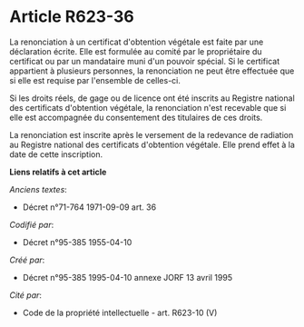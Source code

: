 # Article R623-36

La renonciation à un certificat d'obtention végétale est faite par une déclaration écrite. Elle est formulée au comité par le
propriétaire du certificat ou par un mandataire muni d'un pouvoir spécial. Si le certificat appartient à plusieurs personnes,
la renonciation ne peut être effectuée que si elle est requise par l'ensemble de celles-ci.

Si les droits réels, de gage ou de licence ont été inscrits au Registre national des certificats d'obtention végétale, la
renonciation n'est recevable que si elle est accompagnée du consentement des titulaires de ces droits.

La renonciation est inscrite après le versement de la redevance de radiation au Registre national des certificats d'obtention
végétale. Elle prend effet à la date de cette inscription.

**Liens relatifs à cet article**

_Anciens textes_:

  - Décret n°71-764 1971-09-09 art. 36

_Codifié par_:

  - Décret n°95-385 1955-04-10

_Créé par_:

  - Décret n°95-385 1995-04-10 annexe JORF 13 avril 1995

_Cité par_:

  - Code de la propriété intellectuelle - art. R623-10 (V)
